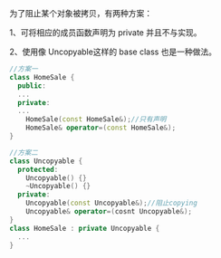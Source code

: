 为了阻止某个对象被拷贝，有两种方案：

1、可将相应的成员函数声明为 private 并且不与实现。

2、使用像 Uncopyable这样的 base class 也是一种做法。

```c++
//方案一
class HomeSale {
  public:
  ...
  private:
  ...
    HomeSale(const HomeSale&);//只有声明
  	HomeSale& operator=(const HomeSale&);
}
```

```c++
//方案二
class Uncopyable {
  protected:
  	Uncopyable() {}
    ~Uncopyable() {}
  private:
  	Uncopyable(const Uncopyable&);//阻止copying
  	Uncopyable& operator=(cosnt Uncopyable&);
}
class HomeSale : private Uncopyable {
  ...
}
```

